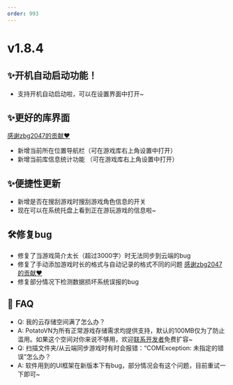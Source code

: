 ```yaml
---
order: 993
---
```

# v1.8.4

## ✨开机自动启动功能！
* 支持开机自动启动啦，可以在设置界面中打开~

## ✨更好的库界面
[感谢zbg2047的贡献❤️](https://github.com/zbg2047)
* 新增当前所在位置导航栏（可在游戏库右上角设置中打开）
* 新增当前库信息统计功能 （可在游戏库右上角设置中打开）

## ✨便捷性更新

* 新增是否在搜刮游戏时搜刮游戏角色信息的开关
* 现在可以在系统托盘上看到正在游玩游戏的信息啦~

## 🛠️修复bug

* 修复了当游戏简介太长（超过3000字）时无法同步到云端的bug
* 修复了手动添加游戏时长的格式与自动记录的格式不同的问题 [感谢zbg2047的贡献❤️](https://github.com/zbg2047)
* 修复部分情况下检测数据损坏系统误报的bug

## 🎏 FAQ
* Q: 我的云存储空间满了怎么办？ 
* A: PotatoVN为所有正常游戏存储需求均提供支持，默认的100MB仅为了防止滥用。如果这个空间对你来说不够用，欢迎[联系开发者](https://potatovn.net/usage/how-to-use/sync-games.html)免费扩容~ 
* Q: 扫描文件夹/从云端同步游戏时有时会报错：“COMException: 未指定的错误”怎么办？
* A: 软件用到的UI框架在新版本下有bug，部分情况会有这个问题，目前重试一下即可~